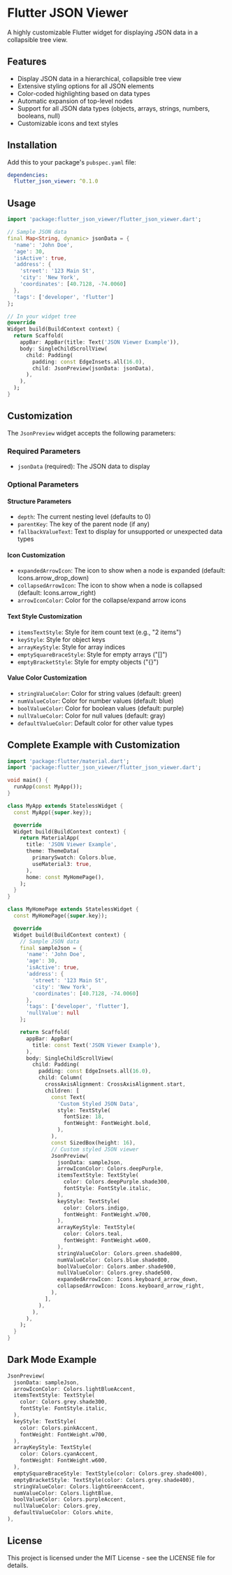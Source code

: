 # Flutter JSON Viewer

A highly customizable Flutter widget for displaying JSON data in a collapsible tree view.

## Features

- Display JSON data in a hierarchical, collapsible tree view
- Extensive styling options for all JSON elements
- Color-coded highlighting based on data types
- Automatic expansion of top-level nodes
- Support for all JSON data types (objects, arrays, strings, numbers, booleans, null)
- Customizable icons and text styles

## Installation

Add this to your package's `pubspec.yaml` file:

```yaml
dependencies:
  flutter_json_viewer: ^0.1.0
```

## Usage

```dart
import 'package:flutter_json_viewer/flutter_json_viewer.dart';

// Sample JSON data
final Map<String, dynamic> jsonData = {
  'name': 'John Doe',
  'age': 30,
  'isActive': true,
  'address': {
    'street': '123 Main St',
    'city': 'New York',
    'coordinates': [40.7128, -74.0060]
  },
  'tags': ['developer', 'flutter']
};

// In your widget tree
@override
Widget build(BuildContext context) {
  return Scaffold(
    appBar: AppBar(title: Text('JSON Viewer Example')),
    body: SingleChildScrollView(
      child: Padding(
        padding: const EdgeInsets.all(16.0),
        child: JsonPreview(jsonData: jsonData),
      ),
    ),
  );
}
```

## Customization

The `JsonPreview` widget accepts the following parameters:

### Required Parameters

- `jsonData` (required): The JSON data to display

### Optional Parameters

#### Structure Parameters
- `depth`: The current nesting level (defaults to 0)
- `parentKey`: The key of the parent node (if any)
- `fallbackValueText`: Text to display for unsupported or unexpected data types

#### Icon Customization
- `expandedArrowIcon`: The icon to show when a node is expanded (default: Icons.arrow_drop_down)
- `collapsedArrowIcon`: The icon to show when a node is collapsed (default: Icons.arrow_right)
- `arrowIconColor`: Color for the collapse/expand arrow icons

#### Text Style Customization
- `itemsTextStyle`: Style for item count text (e.g., "2 items")
- `keyStyle`: Style for object keys
- `arrayKeyStyle`: Style for array indices
- `emptySquareBraceStyle`: Style for empty arrays ("[]")
- `emptyBracketStyle`: Style for empty objects ("{}")

#### Value Color Customization
- `stringValueColor`: Color for string values (default: green)
- `numValueColor`: Color for number values (default: blue)
- `boolValueColor`: Color for boolean values (default: purple)
- `nullValueColor`: Color for null values (default: gray)
- `defaultValueColor`: Default color for other value types

## Complete Example with Customization

```dart
import 'package:flutter/material.dart';
import 'package:flutter_json_viewer/flutter_json_viewer.dart';

void main() {
  runApp(const MyApp());
}

class MyApp extends StatelessWidget {
  const MyApp({super.key});

  @override
  Widget build(BuildContext context) {
    return MaterialApp(
      title: 'JSON Viewer Example',
      theme: ThemeData(
        primarySwatch: Colors.blue,
        useMaterial3: true,
      ),
      home: const MyHomePage(),
    );
  }
}

class MyHomePage extends StatelessWidget {
  const MyHomePage({super.key});

  @override
  Widget build(BuildContext context) {
    // Sample JSON data
    final sampleJson = {
      'name': 'John Doe',
      'age': 30,
      'isActive': true,
      'address': {
        'street': '123 Main St',
        'city': 'New York',
        'coordinates': [40.7128, -74.0060]
      },
      'tags': ['developer', 'flutter'],
      'nullValue': null
    };

    return Scaffold(
      appBar: AppBar(
        title: const Text('JSON Viewer Example'),
      ),
      body: SingleChildScrollView(
        child: Padding(
          padding: const EdgeInsets.all(16.0),
          child: Column(
            crossAxisAlignment: CrossAxisAlignment.start,
            children: [
              const Text(
                'Custom Styled JSON Data',
                style: TextStyle(
                  fontSize: 18,
                  fontWeight: FontWeight.bold,
                ),
              ),
              const SizedBox(height: 16),
              // Custom styled JSON viewer
              JsonPreview(
                jsonData: sampleJson,
                arrowIconColor: Colors.deepPurple,
                itemsTextStyle: TextStyle(
                  color: Colors.deepPurple.shade300,
                  fontStyle: FontStyle.italic,
                ),
                keyStyle: TextStyle(
                  color: Colors.indigo,
                  fontWeight: FontWeight.w700,
                ),
                arrayKeyStyle: TextStyle(
                  color: Colors.teal,
                  fontWeight: FontWeight.w600,
                ),
                stringValueColor: Colors.green.shade800,
                numValueColor: Colors.blue.shade800,
                boolValueColor: Colors.amber.shade900,
                nullValueColor: Colors.grey.shade500,
                expandedArrowIcon: Icons.keyboard_arrow_down,
                collapsedArrowIcon: Icons.keyboard_arrow_right,
              ),
            ],
          ),
        ),
      ),
    );
  }
}
```

## Dark Mode Example

```dart
JsonPreview(
  jsonData: sampleJson,
  arrowIconColor: Colors.lightBlueAccent,
  itemsTextStyle: TextStyle(
    color: Colors.grey.shade300,
    fontStyle: FontStyle.italic,
  ),
  keyStyle: TextStyle(
    color: Colors.pinkAccent,
    fontWeight: FontWeight.w700,
  ),
  arrayKeyStyle: TextStyle(
    color: Colors.cyanAccent,
    fontWeight: FontWeight.w600,
  ),
  emptySquareBraceStyle: TextStyle(color: Colors.grey.shade400),
  emptyBracketStyle: TextStyle(color: Colors.grey.shade400),
  stringValueColor: Colors.lightGreenAccent,
  numValueColor: Colors.lightBlue,
  boolValueColor: Colors.purpleAccent,
  nullValueColor: Colors.grey,
  defaultValueColor: Colors.white,
),
```

## License

This project is licensed under the MIT License - see the LICENSE file for details.